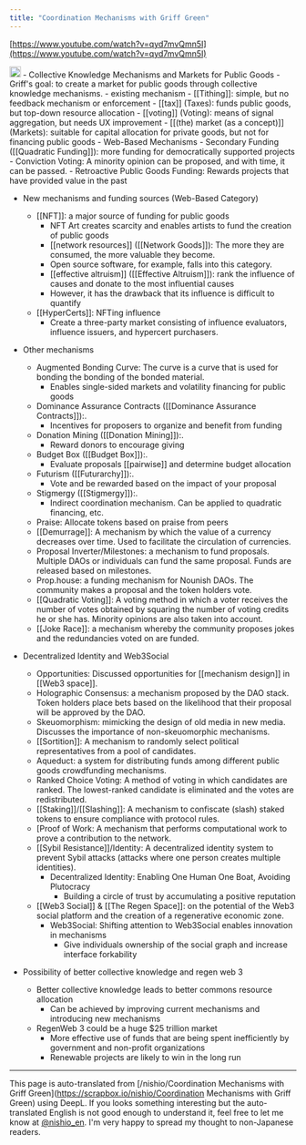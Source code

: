 ```yaml
---
title: "Coordination Mechanisms with Griff Green"
---
```


[https://www.youtube.com/watch?v=qyd7mvQmn5I](https://www.youtube.com/watch?v=qyd7mvQmn5I)

<img src='https://scrapbox.io/api/pages/nishio-en/claude/icon' alt='claude.icon' height="19.5"/>
- Collective Knowledge Mechanisms and Markets for Public Goods
    - Griff's goal: to create a market for public goods through collective knowledge mechanisms.
    - existing mechanism
        - [[Tithing]]: simple, but no feedback mechanism or enforcement
            - [[tax]] (Taxes): funds public goods, but top-down resource allocation
            - [[voting]] (Voting): means of signal aggregation, but needs UX improvement
            - [[(the) market (as a concept)]] (Markets): suitable for capital allocation for private goods, but not for financing public goods
    - Web-Based Mechanisms
        - Secondary Funding ([[Quadratic Funding]]): more funding for democratically supported projects
        - Conviction Voting: A minority opinion can be proposed, and with time, it can be passed.
        - Retroactive Public Goods Funding: Rewards projects that have provided value in the past

- New mechanisms and funding sources (Web-Based Category)
    - [[NFT]]: a major source of funding for public goods
        - NFT Art creates scarcity and enables artists to fund the creation of public goods
        - [[network resources]] ([[Network Goods]]): The more they are consumed, the more valuable they become.
        - Open source software, for example, falls into this category.
        - [[effective altruism]] ([[Effective Altruism]]): rank the influence of causes and donate to the most influential causes
        - However, it has the drawback that its influence is difficult to quantify
    - [[HyperCerts]]: NFTing influence
        - Create a three-party market consisting of influence evaluators, influence issuers, and hypercert purchasers.

- Other mechanisms
    - Augmented Bonding Curve: The curve is a curve that is used for bonding the bonding of the bonded material.
        - Enables single-sided markets and volatility financing for public goods
    - Dominance Assurance Contracts ([[Dominance Assurance Contracts]]):.
        - Incentives for proposers to organize and benefit from funding
    - Donation Mining ([[Donation Mining]]):.
        - Reward donors to encourage giving
    - Budget Box ([[Budget Box]]):.
        - Evaluate proposals [[pairwise]] and determine budget allocation
    - Futurism ([[Futurarchy]]):.
        - Vote and be rewarded based on the impact of your proposal
    - Stigmergy ([[Stigmergy]]):.
        - Indirect coordination mechanism. Can be applied to quadratic financing, etc.
    - Praise: Allocate tokens based on praise from peers
    - [[Demurrage]]: A mechanism by which the value of a currency decreases over time. Used to facilitate the circulation of currencies.
    - Proposal Inverter/Milestones: a mechanism to fund proposals. Multiple DAOs or individuals can fund the same proposal. Funds are released based on milestones.
    - Prop.house: a funding mechanism for Nounish DAOs. The community makes a proposal and the token holders vote.
    - [[Quadratic Voting]]: A voting method in which a voter receives the number of votes obtained by squaring the number of voting credits he or she has. Minority opinions are also taken into account.
    - [[Joke Race]]: a mechanism whereby the community proposes jokes and the redundancies voted on are funded.


- Decentralized Identity and Web3Social
    - Opportunities: Discussed opportunities for [[mechanism design]] in [[Web3 space]].
    - Holographic Consensus: a mechanism proposed by the DAO stack. Token holders place bets based on the likelihood that their proposal will be approved by the DAO.
    - Skeuomorphism: mimicking the design of old media in new media. Discusses the importance of non-skeuomorphic mechanisms.
    - [[Sortition]]: A mechanism to randomly select political representatives from a pool of candidates.
    - Aqueduct: a system for distributing funds among different public goods crowdfunding mechanisms.
    - Ranked Choice Voting: A method of voting in which candidates are ranked. The lowest-ranked candidate is eliminated and the votes are redistributed.
    - [[Staking]]/[[Slashing]]: A mechanism to confiscate (slash) staked tokens to ensure compliance with protocol rules.
    - [Proof of Work: A mechanism that performs computational work to prove a contribution to the network.
    - [[Sybil Resistance]]/Identity: A decentralized identity system to prevent Sybil attacks (attacks where one person creates multiple identities).
        - Decentralized Identity: Enabling One Human One Boat, Avoiding Plutocracy
            - Building a circle of trust by accumulating a positive reputation
    - [[Web3 Social]] & [[The Regen Space]]: on the potential of the Web3 social platform and the creation of a regenerative economic zone.
        - Web3Social: Shifting attention to Web3Social enables innovation in mechanisms
            - Give individuals ownership of the social graph and increase interface forkability

- Possibility of better collective knowledge and regen web 3
    - Better collective knowledge leads to better commons resource allocation
        - Can be achieved by improving current mechanisms and introducing new mechanisms
    - RegenWeb 3 could be a huge $25 trillion market
        - More effective use of funds that are being spent inefficiently by government and non-profit organizations
        - Renewable projects are likely to win in the long run

---
This page is auto-translated from [/nishio/Coordination Mechanisms with Griff Green](https://scrapbox.io/nishio/Coordination Mechanisms with Griff Green) using DeepL. If you looks something interesting but the auto-translated English is not good enough to understand it, feel free to let me know at [@nishio_en](https://twitter.com/nishio_en). I'm very happy to spread my thought to non-Japanese readers.